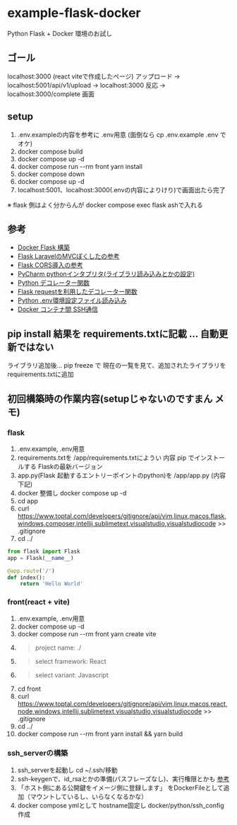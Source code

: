 # example-flask-docker
Python Flask + Docker 環境のお試し

## ゴール
localhost:3000 (react viteで作成したページ) アップロード → localhost:5001/api/v1/upload → localhost:3000 反応 → localhost:3000/complete 画面 

## setup
1. .env.exampleの内容を参考に .env用意 (面倒なら cp .env.example .env でオケ)
1. docker compose build
1. docker compose up -d
1. docker compose run --rm front yarn install
1. docker compose down
1. docker compose up -d
1. localhost:5001、localhost:3000(.envの内容によりけり)で画面出たら完了

※ flask 側はよく分からんが docker compose exec flask ashで入れる

## 参考
- [Docker Flask 構築](https://zenn.dev/tatausuru/articles/35e123034b98ba)
- [Flask LaravelのMVCぽくしたの参考](https://michi-programming.hatenablog.com/entry/2022/11/07/200000)
- [Flask CORS導入の参考](https://memorandom.whitepenguins.com/posts/flask-cors/)
- [PyCharm pythonインタプリタ(ライブラリ読み込みとかの設定)](https://pleiades.io/help/pycharm/using-docker-compose-as-a-remote-interpreter.html#docker-compose-remote)
- [Python デコレーター関数](https://www.yoheim.net/blog.php?q=20160607)
- [Flask requestを利用したデコレーター関数](https://qiita.com/5zm/items/c3f004291a87cdbce0b9)
- [Python .env環境設定ファイル読み込み](https://zenn.dev/nakashi94/articles/9c93b6a58acdb4)
- [Docker コンテナ間 SSH通信](https://qiita.com/kuboshu83/items/f827ad7068550cded72d)

## pip install 結果を requirements.txtに記載 ... 自動更新ではない
ライブラリ追加後...
pip freeze で 現在の一覧を見て、追加されたライブラリを requirements.txtに追加

## 初回構築時の作業内容(setupじゃないのですまん メモ)
### flask
1. .env.example, .env用意
1. requirements.txtを /app/requirements.txtにようい 内容 pip でインストールする Flaskの最新バージョン
1. app.py(Flask 起動するエントリーポイントのpython)を /app/app.py (内容下記)
1. docker 整備し docker compose up -d
1. cd app
1. curl https://www.toptal.com/developers/gitignore/api/vim,linux,macos,flask,windows,composer,intellij,sublimetext,visualstudio,visualstudiocode >> .gitignore
1. cd ../

```python
from flask import Flask
app = Flask(__name__)

@app.route('/')
def index():
    return 'Hello World'
```

### front(react + vite)
1. .env.example, .env用意
1. docker compose up -d
1. docker compose run --rm front yarn create vite
1. > project name: ./
1. > select framework: React
1. > select variant: Javascript
1. cd front
1. curl https://www.toptal.com/developers/gitignore/api/vim,linux,macos,react,node,windows,intellij,sublimetext,visualstudio,visualstudiocode >> .gitignore
1. cd ../
1. docker compose run --rm front yarn install && yarn build

### ssh_serverの構築
1. ssh_serverを起動し cd ~/.ssh/移動
2. ssh-keygenで、id_rsaとかの準備(パスフレーズなし)、実行権限とかも [参考](https://zenn.dev/akhmgc/articles/52c90fe6100eaf)
3. 「ホスト側にある公開鍵をイメージ側に登録します」 をDockerFileとして追加（マウントしているし、いらなくなるかな）
4. docker compose ymlとして hostname固定し docker/python/ssh_config作成